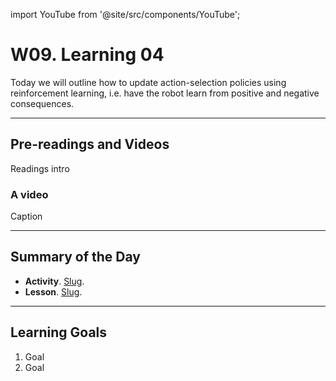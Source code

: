

import YouTube from '@site/src/components/YouTube';

# W09. Learning 04
Today we will outline how to update action-selection policies using reinforcement learning, i.e. have the robot learn from positive and negative consequences. 

---
## Pre-readings and Videos
Readings intro

### A video
<YouTube id="id" />
Caption


---
## Summary of the Day

- **Activity**. [Slug](/docs/concepts/teaching/activities/LINK.md).
- **Lesson**. [Slug](/docs/concepts/teaching/lessons/LINK.md).

---
## Learning Goals
1. Goal
2. Goal